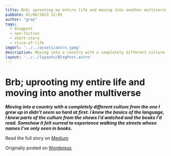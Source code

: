 ```yaml
---
title: Brb; uprooting my entire life and moving into another multiverse
pubDate: 01/06/2023 12:05
author: "gray"
tags:
  - blogpost
  - non-fiction
  - short-story
  - slice-of-life
imgUrl: '../../assets/astro.jpeg'
description: Moving into a country with a completely different culture from the one I grew up in didn’t seem so hard at first. 
layout: '../../layouts/BlogPost.astro'
---
```


# Brb; uprooting my entire life and moving into another multiverse


***Moving into a country with a completely different culture from the one I grew up in didn’t seem so hard at first. I knew the basics of the language, I knew parts of the culture from the shows I’d watched and the books I’d read. Somehow it felt surreal to experience walking the streets whose names I’ve only seen in books.***


Read the full story on [Medium](https://todorokis.medium.com/brb-uprooting-my-entire-life-and-moving-into-another-multiverse-bb5e72a56e08)

Originally posted on [Wordpress](https://grayinfilm.com/2023/01/06/brb-uprooting-my-entire-life-and-moving-into-another-multiverse/)
